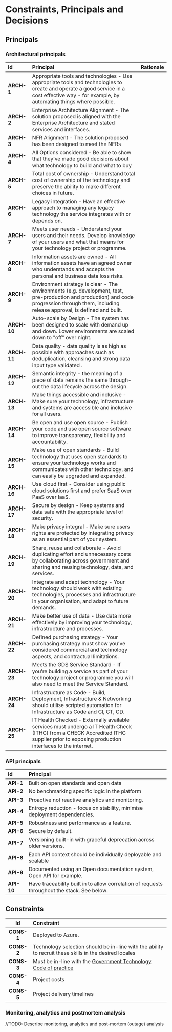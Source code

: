 # Constraints, Principals and Decisions

## Principals

### Architectural principals

| Id          | Principal                                                                                                                                                                                     | Rationale |
|:------------|:----------------------------------------------------------------------------------------------------------------------------------------------------------------------------------------------|:----------|
| **ARCH-1**  | Appropriate tools and technologies - Use appropriate tools and technologies to create and operate a good service in a cost effective way - for example, by automating things where possible.  |
| **ARCH-2**  | Enterprise Architecture Alignment - The solution proposed is aligned with the Enterprise Architecture and stated services and interfaces.                                                     |
| **ARCH-3**  | NFR Alignment - The solution proposed has been designed to meet the NFRs                                                                                                                      |
| **ARCH-4**  | All Options considered - Be able to show that they’ve made good decisions about what technology to build and what to buy                                                                      |
| **ARCH-5**  | Total cost of ownership - Understand total cost of ownership of the technology and preserve the ability to make different choices in future.                                                  |
| **ARCH-6**  | Legacy integration - Have an effective approach to managing any legacy technology the service integrates with or depends on.                                                                  |
| **ARCH-7**  | Meets user needs - Understand your users and their needs. Develop knowledge of your users and what that means for your technology project or programme.                                       |
| **ARCH-8**  | Information assets are owned - All information assets have an agreed owner who understands and accepts the personal and business data loss risks.                                             |
| **ARCH-9**  | Environment strategy is clear - The environments (e.g. development, test, pre-production and production) and code progression through them, including release approval, is defined and built. |
| **ARCH-10** | Auto-scale by Design - The system has been designed to scale with demand up and down. Lower environments are scaled down to "off" over night.                                                 |
| **ARCH-11** | Data quality - data quality is as high as possible with approaches such as deduplication, cleansing and strong data input type validated .                                                    |
| **ARCH-12** | Semantic integrity - the meaning of a piece of data remains the same through-out the data lifecycle across the design.                                                                        |
| **ARCH-13** | Make things accessible and inclusive - Make sure your technology, infrastructure and systems are accessible and inclusive for all users.                                                      |
| **ARCH-14** | Be open and use open source - Publish your code and use open source software to improve transparency, flexibility and accountability.                                                         |
| **ARCH-15** | Make use of open standards - Build technology that uses open standards to ensure your technology works and communicates with other technology, and can easily be upgraded and expanded.       |
| **ARCH-16** | Use cloud first - Consider using public cloud solutions first and prefer SaaS over PaaS over IaaS.                                                                                            |
| **ARCH-17** | Secure by design - Keep systems and data safe with the appropriate level of security.                                                                                                         |
| **ARCH-18** | Make privacy integral - Make sure users rights are protected by integrating privacy as an essential part of your system.                                                                      |
| **ARCH-19** | Share, reuse and collaborate - Avoid duplicating effort and unnecessary costs by collaborating across government and sharing and reusing technology, data, and services.                      |
| **ARCH-20** | Integrate and adapt technology - Your technology should work with existing technologies, processes and infrastructure in your organisation, and adapt to future demands.                      |
| **ARCH-21** | Make better use of data - Use data more effectively by improving your technology, infrastructure and processes.                                                                               |
| **ARCH-22** | Defined purchasing strategy - Your purchasing strategy must show you’ve considered commercial and technology aspects, and contractual limitations.                                            |
| **ARCH-23** | Meets the GDS Service Standard - If you’re building a service as part of your technology project or programme you will also need to meet the Service Standard.                                |
| **ARCH-24** | Infrastructure as Code - Build, Deployment, Infrastructure & Networking should utilise scripted automation for Infrastructure as Code and CI, CT, CD.                                         |
| **ARCH-25** | IT Health Checked - Externally available services must undergo a IT Health Check (ITHC) from a CHECK Accredited ITHC supplier prior to exposing production interfaces to the internet.        |


### API principals

| Id         | Principal                                                                                    |
|:-----------|:---------------------------------------------------------------------------------------------|
| **API-1**  | Built on open standards and open data                                                        |
| **API-2**  | No benchmarking specific logic in the platform                                               |
| **API-3**  | Proactive not reactive analytics and monitoring.                                             |
| **API-4**  | Entropy reduction - focus on stability, minimise deployment dependencies.                    |
| **API-5**  | Robustness and performance as a feature.                                                     | 
| **API-6**  | Secure by default.                                                                           |
| **API-7**  | Versioning built-in with graceful deprecation across older versions.                         |
| **API-8**  | Each API context should be individually deployable and scalable                              | 
| **API-9**  | Documented using an Open documentation system, Open API for example.                         |
| **API-10** | Have traceability built in to allow correlation of requests throughout the stack. See below. |


## Constraints

|     Id     | Constraint                                                                                                                                                            |
|:----------:|:----------------------------------------------------------------------------------------------------------------------------------------------------------------------|
| **CONS-1** | Deployed to Azure.                                                                                                                                                    |
| **CONS-2** | Technology selection should be in-line with the ability to recruit these skills in the desired locales                                                                |
| **CONS-3** | Must be in-line with the [Government Technology Code of practice](https://www.gov.uk/government/publications/technology-code-of-practice/technology-code-of-practice) |
| **CONS-4** | Project costs                                                                                                                                                         |
| **CONS-5** | Project delivery timelines                                                                                                                                            |


### Monitoring, analytics and postmortem analysis

//TODO: Describe monitoring, analytics and post-mortem (outage) analysis

